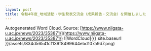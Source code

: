 ```yaml
---
layout: post
title: 令和4年度_地域活動・学生発表交流会（成果報告・交流会）を開催しました
---
```

Autogenerated Word Cloud.
Source\: [https://www.niigata-u.ac.jp/news/2023/353871/](https://www.niigata-u.ac.jp/news/2023/353871/)
![WordCloud]({{ site.baseurl }}/assets/834d56541cf139f8499644ebd107a9d7.png)